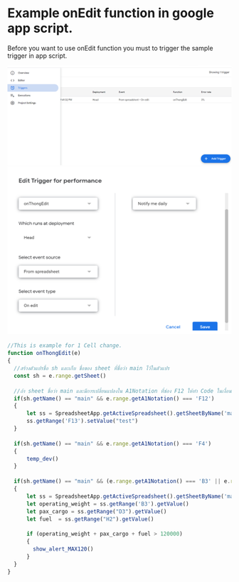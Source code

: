 # Example onEdit function in google app script.


Before you want to use onEdit function you must to trigger the sample trigger in app script. 

![pic1](./pic/../../pic/Trigger.png)
![pic1](./pic/../../pic/function.png)

```js
//This is example for 1 Cell change.
function onThongEdit(e) 
{
  //สร้างตัวแปรชื่อ sh และเก็บ ชื่อของ sheet ที่ชื่อว่า main ไว้ในตัวแปร
  const sh = e.range.getSheet()

  //ถ้า sheet ชื่อว่า main และมีการเปลี่ยนแปลงใน A1Notation ที่ช่อง F12 ให้ทำ Code ในเงื่อนไข if
  if(sh.getName() == "main" && e.range.getA1Notation() === 'F12')
  {
      let ss = SpreadsheetApp.getActiveSpreadsheet().getSheetByName('main')
      ss.getRange('F13').setValue("test") 
  }

  if(sh.getName() == "main" && e.range.getA1Notation() === 'F4')
  {
      temp_dev() 
  }

  if(sh.getName() == "main" && (e.range.getA1Notation() === 'B3' || e.range.getA1Notation() === 'D3' || e.range.getA1Notation() === 'H2') )
  {
      let ss = SpreadsheetApp.getActiveSpreadsheet().getSheetByName('main')
      let operating_weight = ss.getRange('B3').getValue()
      let pax_cargo = ss.getRange("D3").getValue()
      let fuel  = ss.getRange("H2").getValue()

      if (operating_weight + pax_cargo + fuel > 120000)
      {
        show_alert_MAX120()
      }  
  }
}

```
